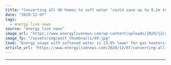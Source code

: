 ```yaml
---
title: "Converting all UK homes to soft water ‘could save up to 8.2m tonnes of CO2 every year’"
date: "2020-12-07"
tags: 
  - energy live news
source: "energy live news"
image_url: "https://www.energylivenews.com/wp-content/uploads/2020/12/shutterstock_393803866.jpg"
image_fp: "/assets/img/post_thumbnails/49.jpg"
lead: "Energy usage with softened water is 23.8% lower for gas heaters and 17.8% lower for electric heaters, according to new research"
article_url: "https://www.energylivenews.com/2020/12/07/converting-all-uk-homes-to-soft-water-could-save-up-to-8-2m-tonnes-of-co2-every-year/"
---
```


---
